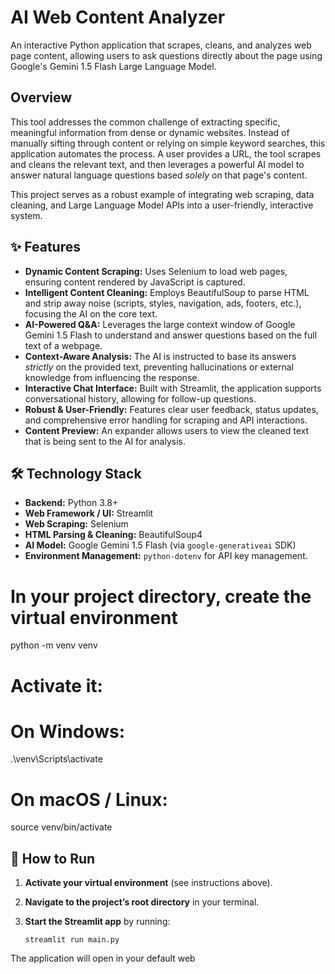# AI Web Content Analyzer 

An interactive Python application that scrapes, cleans, and analyzes web page content, allowing users to ask questions directly about the page using Google's Gemini 1.5 Flash Large Language Model.

## Overview

This tool addresses the common challenge of extracting specific, meaningful information from dense or dynamic websites. Instead of manually sifting through content or relying on simple keyword searches, this application automates the process. A user provides a URL, the tool scrapes and cleans the relevant text, and then leverages a powerful AI model to answer natural language questions based *solely* on that page's content.

This project serves as a robust example of integrating web scraping, data cleaning, and Large Language Model APIs into a user-friendly, interactive system.

<!-- It's highly recommended to replace this with an actual screenshot of your running app -->
<!-- ![App Screenshot](path/to/your/screenshot.png) -->

## ✨ Features

*   **Dynamic Content Scraping:** Uses Selenium to load web pages, ensuring content rendered by JavaScript is captured.
*   **Intelligent Content Cleaning:** Employs BeautifulSoup to parse HTML and strip away noise (scripts, styles, navigation, ads, footers, etc.), focusing the AI on the core text.
*   **AI-Powered Q&A:** Leverages the large context window of Google Gemini 1.5 Flash to understand and answer questions based on the full text of a webpage.
*   **Context-Aware Analysis:** The AI is instructed to base its answers *strictly* on the provided text, preventing hallucinations or external knowledge from influencing the response.
*   **Interactive Chat Interface:** Built with Streamlit, the application supports conversational history, allowing for follow-up questions.
*   **Robust & User-Friendly:** Features clear user feedback, status updates, and comprehensive error handling for scraping and API interactions.
*   **Content Preview:** An expander allows users to view the cleaned text that is being sent to the AI for analysis.

## 🛠️ Technology Stack

*   **Backend:** Python 3.8+
*   **Web Framework / UI:** Streamlit
*   **Web Scraping:** Selenium
*   **HTML Parsing & Cleaning:** BeautifulSoup4
*   **AI Model:** Google Gemini 1.5 Flash (via `google-generativeai` SDK)
*   **Environment Management:** `python-dotenv` for API key management.

# In your project directory, create the virtual environment
python -m venv venv

# Activate it:
# On Windows:
.\venv\Scripts\activate
# On macOS / Linux:
source venv/bin/activate


## 🚀 How to Run

1. **Activate your virtual environment** (see instructions above).
2. **Navigate to the project’s root directory** in your terminal.
3. **Start the Streamlit app** by running:

    ```
    streamlit run main.py
    ```

The application will open in your default web
